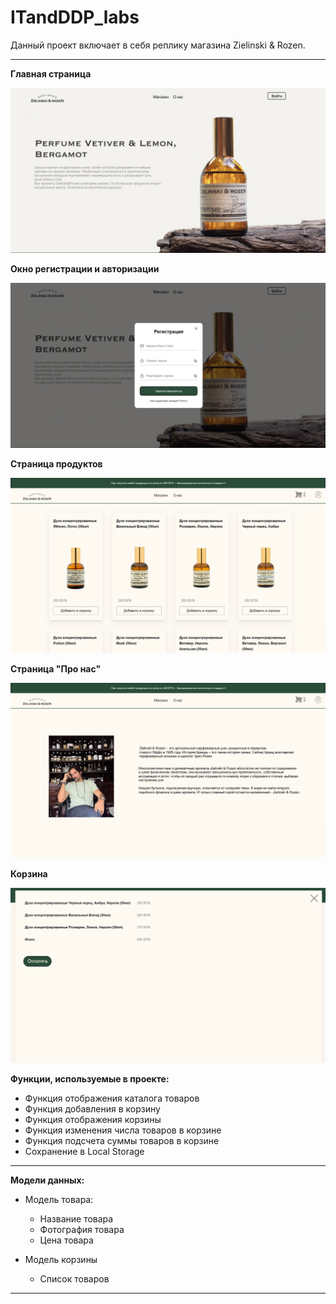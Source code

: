 # ITandDDP_labs

Данный проект включает в себя реплику магазина Zielinski & Rozen.

---

**Главная страница**

![alt text](Mockup/first.png)

**Окно регистрации и авторизации**

![alt text](Mockup/login.png)

**Страница продуктов**

![alt text](Mockup/main.png)

**Страница "Про нас"**

![alt text](Mockup/about.png)

**Корзина**

![alt text](Mockup/cart.png)

**Функции, используемые в проекте:**

- Функция отображения каталога товаров
- Функция добавления в корзину
- Функция отображения корзины
- Функция изменения числа товаров в корзине
- Функция подсчета суммы товаров в корзине 
- Сохранение в Local Storage 
---

**Модели данных:**

- Модель товара:
  - Название товара
  - Фотография товара
  - Цена товара
  
- Модель корзины
  - Список товаров 
---
